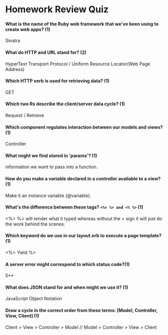# Homework Review Quiz
#### What is the name of the Ruby web framework that we've been using to create web apps? (1)
Sinatra

#### What do HTTP and URL stand for? (2)
HyperText Transport Protocol / Uniform Resource Locator(Web Page Address)

#### Which HTTP verb is used for retrieving data? (1)
GET

#### Which two Rs describe the client/server data cycle? (1)
Request / Retrieve

#### Which component regulates interaction between our models and views? (1)
Controller

#### What might we find stored in 'params'? (1)
information we want to pass into a function.

#### How do you make a variable declared in a controller available to a view? (1)
Make it an instance variable (@variable).

#### What's the difference between these tags? `<%= %> and <% %>` (1)
<%= %> will render what it typed whereas without the = sign it will just do the work behind the scenes.

#### Which keyword do we use in our layout.erb to execute a page template? (1)
<%= Yield %>

#### A server error might correspond to which status code?(1)
5**

#### What does JSON stand for and when might we use it? (1)
JavaScript Object Notation

#### Draw a cycle in the correct order from these terms: [Model, Controller, View, Client] (1)
Client > View > Controller > Model // Model > Controller > View > Client
